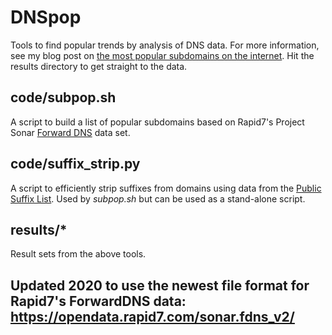 # DNSpop

Tools to find popular trends by analysis of DNS data. For more information, see my blog post on [the most popular subdomains on the internet](https://bitquark.co.uk/blog/2016/02/29/the_most_popular_subdomains_on_the_internet). Hit the results directory to get straight to the data.

## code/subpop.sh

A script to build a list of popular subdomains based on Rapid7's Project Sonar [Forward DNS](https://github.com/rapid7/sonar/wiki/Forward-DNS) data set.

## code/suffix_strip.py

A script to efficiently strip suffixes from domains using data from the [Public Suffix List](https://publicsuffix.org/list/). Used by _subpop.sh_ but can be used as a stand-alone script.

## results/*

Result sets from the above tools.

## Updated 2020 to use the newest file format for Rapid7's ForwardDNS data:  https://opendata.rapid7.com/sonar.fdns_v2/
